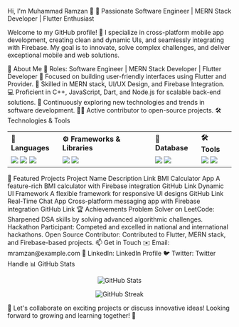 Hi, I'm Muhammad Ramzan 👋
🎯 Passionate Software Engineer | MERN Stack Developer | Flutter Enthusiast

Welcome to my GitHub profile! 🚀 I specialize in cross-platform mobile app development, creating clean and dynamic UIs, and seamlessly integrating with Firebase. My goal is to innovate, solve complex challenges, and deliver exceptional mobile and web solutions.

🧐 About Me
💼 Roles: Software Engineer | MERN Stack Developer | Flutter Developer
🎨 Focused on building user-friendly interfaces using Flutter and Provider.
🔧 Skilled in MERN stack, UI/UX Design, and Firebase Integration.
💻 Proficient in C++, JavaScript, Dart, and Node.js for scalable back-end solutions.
🌱 Continuously exploring new technologies and trends in software development.
🧑‍💻 Active contributor to open-source projects.
🛠️ Technologies & Tools
<table> <tr> <td><b>🚀 Languages</b></td> <td><b>⚙️ Frameworks & Libraries</b></td> <td><b>📂 Database</b></td> <td><b>🛠️ Tools</b></td> </tr> <tr> <td> <img src="https://img.shields.io/badge/-C++-00599C?style=for-the-badge&logo=cplusplus&logoColor=white"/> <img src="https://img.shields.io/badge/-Dart-0175C2?style=for-the-badge&logo=dart&logoColor=white"/> <img src="https://img.shields.io/badge/-JavaScript-F7DF1E?style=for-the-badge&logo=javascript&logoColor=black"/> </td> <td> <img src="https://img.shields.io/badge/-Flutter-02569B?style=for-the-badge&logo=flutter&logoColor=white"/> <img src="https://img.shields.io/badge/-Node.js-339933?style=for-the-badge&logo=node.js&logoColor=white"/> </td> <td> <img src="https://img.shields.io/badge/-Firebase-FFCA28?style=for-the-badge&logo=firebase&logoColor=black"/> <img src="https://img.shields.io/badge/-MongoDB-47A248?style=for-the-badge&logo=mongodb&logoColor=white"/> </td> <td> <img src="https://img.shields.io/badge/-Git-F05032?style=for-the-badge&logo=git&logoColor=white"/> <img src="https://img.shields.io/badge/-VS%20Code-007ACC?style=for-the-badge&logo=visual-studio-code&logoColor=white"/> </td> </tr> </table>
🚀 Featured Projects
Project Name	Description	Link
BMI Calculator App	A feature-rich BMI calculator with Firebase integration	GitHub Link
Dynamic UI Framework	A flexible framework for responsive UI designs	GitHub Link
Real-Time Chat App	Cross-platform messaging app with Firebase integration	GitHub Link
🏆 Achievements
Problem Solver on LeetCode: Sharpened DSA skills by solving advanced algorithmic challenges.
Hackathon Participant: Competed and excelled in national and international hackathons.
Open Source Contributor: Contributed to Flutter, MERN stack, and Firebase-based projects.
📫 Get in Touch
✉️ Email: mramzan@example.com
💼 LinkedIn: LinkedIn Profile
🐦 Twitter: Twitter Handle
📊 GitHub Stats
<p align="center"> <img src="https://github-readme-stats.vercel.app/api?username=MuhammadRamzan&show_icons=true&theme=tokyonight" alt="GitHub Stats"/> </p> <p align="center"> <img src="https://github-readme-streak-stats.herokuapp.com/?user=MuhammadRamzan&theme=tokyonight" alt="GitHub Streak"/> </p>
🙌 Let's collaborate on exciting projects or discuss innovative ideas! Looking forward to growing and learning together! 🌱
